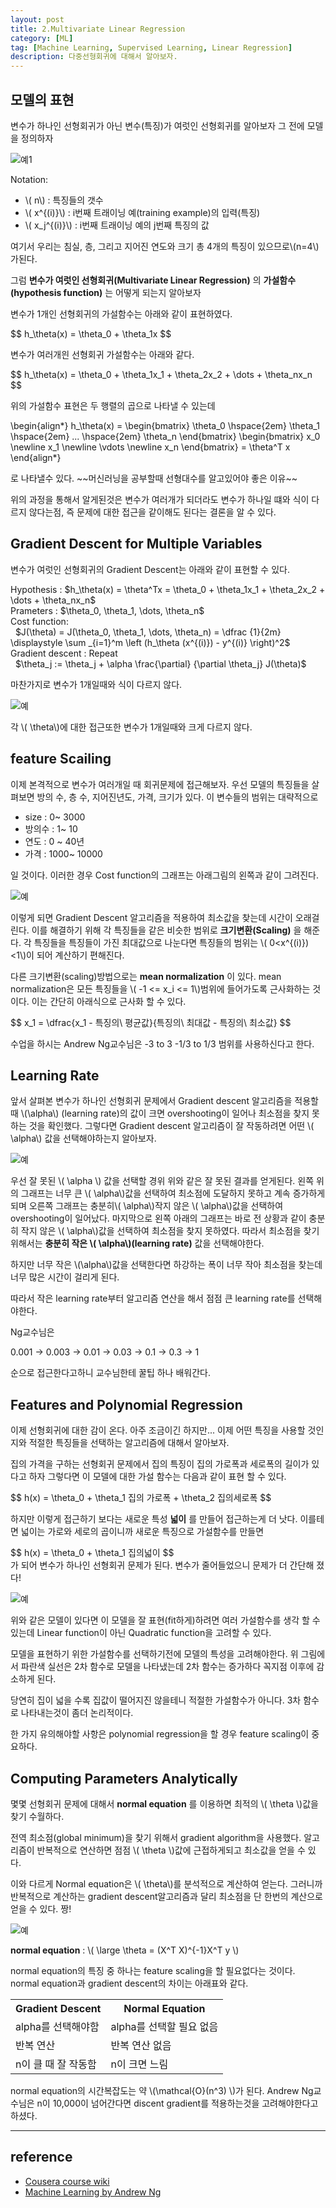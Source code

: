 ```yaml
---
layout: post
title: 2.Multivariate Linear Regression
category: [ML]
tag: [Machine Learning, Supervised Learning, Linear Regression]
description: 다중선형회귀에 대해서 알아보자.
---
```


## 모델의 표현

변수가 하나인 선형회귀가 아닌 변수(특징)가 여럿인 선형회귀를 알아보자 그 전에 모델을 정의하자

![예1](/assets/posts/MachineLearning/ml2-0.png)

Notation:

 - \\( n\\) : 특징들의 갯수
 - \\( x^{(i)}\\) : i번째 트래이닝 예(training example)의  입력(특징)
 - \\( x_j^{(i)}\\) : i번째 트래이닝 예의 j번째 특징의 값

여기서 우리는 침실, 층, 그리고 지어진 연도와 크기 총 4개의 특징이 있으므로\\\(n=4\\)가된다.

그럼 **변수가 여럿인 선형회귀(Multivariate Linear Regression)** 의 **가설함수(hypothesis function)** 는 어떻게 되는지 알아보자

변수가 1개인 선형회귀의 가설함수는 아래와 같이 표현하였다.

<div>
$$
h_\theta(x) = \theta_0 + \theta_1x
$$
</div>

변수가 여러개읜 선형회귀 가설함수는 아래와 같다.

<div>
$$
h_\theta(x) = \theta_0 + \theta_1x_1 + \theta_2x_2 + \dots + \theta_nx_n
$$
</div>

위의 가설함수 표현은 두 행렬의 곱으로 나타낼 수 있는데

<div>

\begin{align*}
h_\theta(x) =
\begin{bmatrix}
\theta_0 \hspace{2em}  \theta_1 \hspace{2em}  ...  \hspace{2em}  \theta_n
\end{bmatrix}
\begin{bmatrix}
x_0 \newline
x_1 \newline
\vdots \newline
x_n
\end{bmatrix}
= \theta^T x
\end{align*}
</div>
로 나타낼수 있다. ~~머신러닝을 공부할때 선형대수를 알고있어야 좋은 이유~~

위의 과정을 통해서 알게된것은 변수가 여러개가 되더라도 변수가 하나일 떄와 식이 다르지 않다는점, 즉 문제에 대한 접근을 같이해도 된다는 결론을 알 수 있다.

## Gradient Descent for Multiple Variables

변수가 여럿인 선형회귀의 Gradient Descent는 아래와 같이 표현할 수 있다.

<div>
Hypothesis : $h_\theta(x) = \theta^Tx = \theta_0 + \theta_1x_1 + \theta_2x_2 + \dots + \theta_nx_n$
<br>
Prameters : $\theta_0, \theta_1, \dots, \theta_n$
<br>
Cost function:<br>
&nbsp;
$J(\theta) = J(\theta_0, \theta_1, \dots, \theta_n) = \dfrac {1}{2m} \displaystyle \sum _{i=1}^m \left (h_\theta (x^{(i)}) - y^{(i)} \right)^2$
<br>
Gradient descent : Repeat <br>
&nbsp;
$\theta_j := \theta_j + \alpha \frac{\partial}	{\partial \theta_j} J(\theta)$
</div>

마찬가지로 변수가 1개일때와 식이 다르지 않다.

![예](/assets/posts/MachineLearning/ml2-1.png)

각 \\( \theta\\)에 대한 접근또한 변수가 1개일때와 크게 다르지 않다.

## feature Scailing

이제 본격적으로 변수가 여러개일 때 회귀문제에 접근해보자.
우선 모델의 특징들을 살펴보면 방의 수, 층 수, 지어진년도, 가격, 크기가 있다. 이 변수들의 범위는 대략적으로

  - size : 0~ 3000
  - 방의수 : 1~ 10
  - 연도 : 0 ~ 40년
  - 가격 : 1000~ 10000

일 것이다. 이러한 경우 Cost function의 그래프는 아래그림의 왼쪽과 같이 그려진다.

![예](/assets/posts/MachineLearning/ml2-2.png)

이렇게 되면 Gradient Descent 알고리즘을 적용하여 최소값을 찾는데 시간이 오래걸린다. 이를 해결하기 위해 각 특징들을 같은 비슷한 범위로 **크기변환(Scaling)** 을 해준다. 각 특징들을 특징들이 가진 최대값으로 나눈다면 특징들의 범위는 \\( 0<x^{(i)}) <1\\)이 되어 계산하기 편해진다.

다른 크기변환(scaling)방법으로는 **mean normalization** 이 있다.
mean normalization은 모든 특징들을 \\( -1 \<= x_i \<= 1\\)범위에 들어가도록 근사화하는 것이다. 이는 간단히 아래식으로 근사화 할 수 있다.

<div>
$$
x_1 = \dfrac{x_1 - 특징의\ 평균값}{특징의\ 최대값 - 특징의\ 최소값}
$$
</div>

수업을 하시는 Andrew Ng교수님은 -3 to 3 -1/3 to 1/3 범위를 사용하신다고 한다.

## Learning Rate
앞서 살펴본 변수가 하나인 선형회귀 문제에서 Gradient descent 알고리즘을 적용할 때 \\(\alpha\\) (learning rate)의 값이 크면 overshooting이 일어나 최소점을 찾지 못하는 것을 확인했다. 그렇다면 Gradient descent 알고리즘이 잘 작동하려면 어떤 \\( \alpha\\) 값을 선택해야하는지 알아보자.

![예](/assets/posts/MachineLearning/ml2-3.png)

우선 잘 못된 \\( \alpha \\) 값을 선택할 경위 위와 같은 잘 못된 결과를 얻게된다. 왼쪽 위의 그래프는 너무 큰 \\( \alpha\\)값을 선택하여 최소점에 도달하지 못하고 계속 증가하게 되며 오른쪽 그래프는 충분히\\( \alpha\\)작지 않은 \\( \alpha\\)값을 선택하여 overshooting이 일어났다. 마지막으로 왼쪽 아래의 그래프는 바로 전 상황과 같이 충분히 작지 않은 \\( \alpha\\)값을 선택하여 최소점을 찾지 못하였다. 따라서 최소점을 찾기 위해서는 **충분히 작은 \\( \alpha\\)(learning rate)** 값을 선택해야한다.

하지만 너무 작은 \\(\alpha\\)값을 선택한다면 하강하는 폭이 너무 작아 최소점을 찾는데 너무 많은 시간이 걸리게 된다.

따라서 작은 learning rate부터 알고리즘 연산을 해서 점점 큰 learning rate를 선택해야한다.

Ng교수님은

0.001 -> 0.003 -> 0.01 -> 0.03 -> 0.1 -> 0.3 -> 1

순으로 접근한다고하니 교수님한테 꿀팁 하나 배워간다.

## Features and Polynomial Regression

이제 선형회귀에 대한 감이 온다. 아주 조금이긴 하지만... 이제 어떤 특징을 사용할 것인지와 적절한 특징들을 선택하는 알고리즘에 대해서 알아보자.

집의 가격을 구하는 선형회귀 문제에서 집의 특징이 집의 가로폭과 세로폭의 길이가 있다고 하자 그렇다면 이 모델에 대한 가설 함수는 다음과 같이 표현 할 수 있다.

<div>
$$
h(x) = \theta_0 + \theta_1 집의 가로폭 + \theta_2 집의세로폭
$$
</div>

하지만 이렇게 접근하기 보다는 새로운 특성 **넓이** 를 만들어 접근하는게 더 낫다. 이를테면 넓이는 가로와 세로의 곱이니까 새로운 특징으로 가설함수를 만들면

<div>
$$
h(x) = \theta_0 + \theta_1 집의넓이
$$
</div>
가 되어 변수가 하나인 선형회귀 문제가 된다. 변수가 줄어들었으니 문제가 더 간단해 졌다!

![예](/assets/posts/MachineLearning/ml2-4.png)

위와 같은 모델이 있다면 이 모델을 잘 표현(fit하게)하려면 여러 가설함수를 생각 할 수 있는데 Linear function이 아닌 Quadratic function을 고려할 수 있다.

모델을 표현하기 위한 가설함수를 선택하기전에 모델의 특성을 고려해야한다. 위 그림에서 파란색 실선은 2차 함수로 모델을 나타냈는데 2차 함수는 증가하다 꼭지점 이후에 감소하게 된다.

당연히 집이 넓을 수록 집값이 떨어지진 않을테니 적절한 가설함수가 아니다. 3차 함수로 나타내는것이 좀더 논리적이다.

한 가지 유의해야할 사항은 polynomial regression을 할 경우 feature scaling이 중요하다.

## Computing Parameters Analytically

몇몇 선형회귀 문제에 대해서 **normal equation** 를 이용하면 최적의 \\( \theta \\)값을 찾기 수월하다.

전역 최소점(global minimum)을 찾기 위해서 gradient algorithm을 사용했다. 알고리즘이 반복적으로 연산하면 점점 \\( \theta \\)값에 근접하게되고 최소값을 얻을 수 있다.

이와 다르게 Normal equation은 \\( \theta\\)를 분석적으로 계산하여 얻는다. 그러니까 반복적으로 계산하는 gradient descent알고리즘과 달리 최소점을 단 한번의 계산으로 얻을 수 있다. 짱!

![예](/assets/posts/MachineLearning/ml2-5.png)

**normal equation** :
\\(
\large
\theta = (X^T X)^{-1}X^T y
\\)

normal equation의 특징 중 하나는 feature scaling을 할 필요없다는 것이다.  normal equation과 gradient descent의 차이는 아래표와 같다.

<table>
<tbody>
	<tr><th>Gradient Descent</th><th>Normal Equation</th></tr>
	<tr><td>alpha를 선택해야함</td><td>alpha를 선택할 필요 없음</td></tr>
	<tr><td>반복 연산</td><td>반복 연산 없음</td></tr>
	<tr><td>n이 클 때 잘 작동함</td><td>n이 크면 느림</td></tr>
	</tbody>
</table>

normal equation의 시간복잡도는 약 \\(\mathcal{O}(n^3) \\)가 된다. Andrew Ng교수님은 n이 10,000이 넘어간다면 discent gradient를 적용하는것을 고려해야한다고 하셨다.

---

## reference

 - [Cousera course wiki](https://share.coursera.org/wiki/index.php/ML:Linear_Regression_with_Multiple_Variables#Polynomial_Regression)
 - [Machine Learning by Andrew Ng](https://www.coursera.org/learn/machine-learning/home/week/2)
